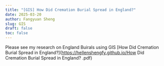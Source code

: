 ```yaml
---
title: "[GIS] How Did Cremation Burial Spread in England?"
date: 2025-03-20
author: Fangyuan Sheng
slug: GIS
draft: false
toc: false
---
```


Please see my research on England Buirals using GIS [How Did Cremation Burial Spread in England?](https://hellenshengfy.github.io/How Did Cremation Burial Spread in England?
.pdf)
   
